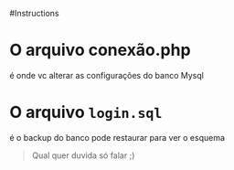 #Instructions 

# O arquivo conexão.php
é onde vc alterar as configurações do banco Mysql

# O arquivo ```login.sql``` 
é o backup do banco pode restaurar para ver o esquema

>Qual quer duvida só falar ;)
